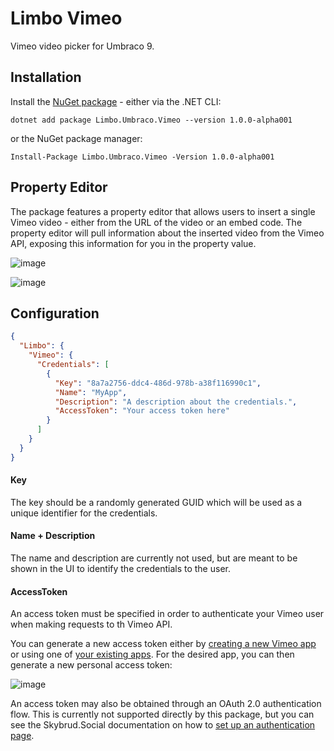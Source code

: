 # Limbo Vimeo

Vimeo video picker for Umbraco 9.

## Installation

Install the <a href="https://www.nuget.org/packages/Limbo.Umbraco.Vimeo/1.0.0-alpha001" target="_blank">NuGet package</a> - either via the .NET CLI:

```
dotnet add package Limbo.Umbraco.Vimeo --version 1.0.0-alpha001
```

or the NuGet package manager:

```
Install-Package Limbo.Umbraco.Vimeo -Version 1.0.0-alpha001
```

## Property Editor

The package features a property editor that allows users to insert a single Vimeo video - either from the URL of the video or an embed code. The property editor will pull information about the inserted video from the Vimeo API, exposing this information for you in the property value.

![image](https://user-images.githubusercontent.com/3634580/159897092-715b3f00-1516-4c62-be4d-923b0275606f.png)

![image](https://user-images.githubusercontent.com/3634580/159897124-2d9d8f00-a275-429d-991a-50778089b19b.png)

## Configuration

```json
{
  "Limbo": {
    "Vimeo": {
      "Credentials": [
        {
          "Key": "8a7a2756-ddc4-486d-978b-a38f116990c1",
          "Name": "MyApp",
          "Description": "A description about the credentials.",
          "AccessToken": "Your access token here"
        }
      ]
    }
  }
}
```

#### Key
The key should be a randomly generated GUID which will be used as a unique identifier for the credentials.

#### Name + Description
The name and description are currently not used, but are meant to be shown in the UI to identify the credentials to the user.

#### AccessToken
An access token must be specified in order to authenticate your Vimeo user when making requests to th Vimeo API.

You can generate a new access token either by [creating a new Vimeo app](https://developer.vimeo.com/apps/new) or using one of [your existing apps](https://developer.vimeo.com/apps). For the desired app, you can then generate a new personal access token:

![image](https://user-images.githubusercontent.com/3634580/159975720-7541ddce-f59e-4ac9-9a31-fcfa03c97e03.png)

An access token may also be obtained through an OAuth 2.0 authentication flow. This is currently not supported directly by this package, 
but you can see the Skybrud.Social documentation on how to [set up an authentication page](https://social.skybrud.dk/vimeo/authentication/setting-up-an-authentication-page/).
